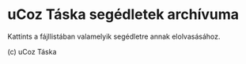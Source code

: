 # uCoz Táska segédletek archívuma

Kattints a fájllistában valamelyik segédletre annak elolvasásához.

(c) uCoz Táska
